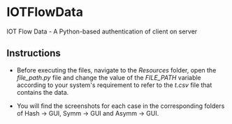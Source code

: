 # IOTFlowData
IOT Flow Data - A Python-based authentication of client on server

## Instructions

- Before executing the files, navigate to the <i>Resources</i> folder, open the <i>file_path.py</i> file and change the value of the <i>FILE_PATH</i> variable according to your system's requirement to refer to the <i>t.csv</i> file that contains the data.

- You will find the screenshots for each case in the corresponding folders of Hash -> GUI, Symm -> GUI and Asymm -> GUI.